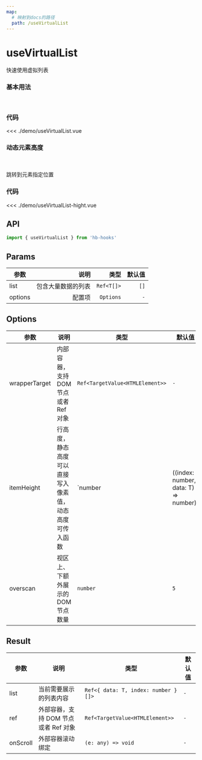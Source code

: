 ```yaml
---
map:
  # 映射到docs的路径
  path: /useVirtualList
---
```


# useVirtualList

快速使用虚拟列表

### 基本用法
<br/>
<useVirtualList/>

### 代码
<<< ./demo/useVirtualList.vue
<!-- <demo src="./demo/demo.vue"
  language="vue"
  title="基本用法"
  desc="渲染大量数据"> </demo> -->

### 动态元素高度
<br/>
<useVirtualListHight/>
<br/>
跳转到元素指定位置

### 代码
<<< ./demo/useVirtualList-hight.vue

## API

```ts
import { useVirtualList } from 'hb-hooks'
```

## Params

| 参数    |               说明 |       类型 | 默认值 |
| ------- | -----------------: | ---------: | -----: |
| list    | 包含大量数据的列表 | `Ref<T[]>` |   `[]` |
| options |             配置项 |  `Options` |    `-` |

## Options

| 参数 | 说明 | 类型 | 默认值 |
| --- | --- | --- | --- |
| wrapperTarget | 内部容器，支持 DOM 节点或者 Ref 对象 | `Ref<TargetValue<HTMLElement>>` | `-` |
| itemHeight | 行高度，静态高度可以直接写入像素值，动态高度可传入函数 | `number | ((index: number, data: T) => number)` | `-` |
| overscan | 视区上、下额外展示的 DOM 节点数量 | `number` | `5` |

## Result

| 参数     | 说明                                 | 类型                                | 默认值 |
| -------- | ------------------------------------ | ----------------------------------- | ------ |
| list     | 当前需要展示的列表内容               | `Ref<{ data: T, index: number }[]>` | `-`    |
| ref      | 外部容器，支持 DOM 节点或者 Ref 对象 | `Ref<TargetValue<HTMLElement>>`     | `-`    |
| onScroll | 外部容器滚动绑定                     | `(e: any) => void`                  | `-`    |

<script setup>
import useVirtualList from './demo/useVirtualList.vue'
import useVirtualListHight from './demo/useVirtualList-hight.vue'
</script>